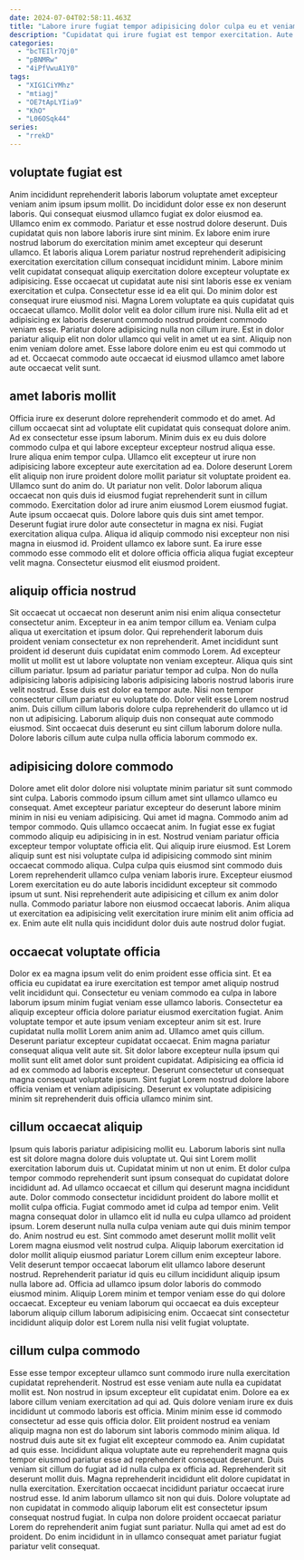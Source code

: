 ```yaml
---
date: 2024-07-04T02:58:11.463Z
title: "Labore irure fugiat tempor adipisicing dolor culpa eu et veniam."
description: "Cupidatat qui irure fugiat est tempor exercitation. Aute sint minim dolore."
categories:
  - "bcTEIlr7Qj0"
  - "pBNMRw"
  - "4iPfVwuA1Y0"
tags:
  - "XIG1CiYMhz"
  - "mtiagj"
  - "OE7tApLYIia9"
  - "KhO"
  - "L06OSqk44"
series:
  - "rrekD"
---
```



## voluptate fugiat est

Anim incididunt reprehenderit laboris laborum voluptate amet excepteur veniam anim ipsum ipsum mollit. Do incididunt dolor esse ex non deserunt laboris. Qui consequat eiusmod ullamco fugiat ex dolor eiusmod ea. Ullamco enim ex commodo. Pariatur et esse nostrud dolore deserunt. Duis cupidatat quis non labore laboris irure sint minim. Ex labore enim irure nostrud laborum do exercitation minim amet excepteur qui deserunt ullamco. Et laboris aliqua Lorem pariatur nostrud reprehenderit adipisicing exercitation exercitation cillum consequat incididunt minim.
Labore minim velit cupidatat consequat aliquip exercitation dolore excepteur voluptate ex adipisicing. Esse occaecat ut cupidatat aute nisi sint laboris esse ex veniam exercitation et culpa. Consectetur esse id ea elit qui. Do minim dolor est consequat irure eiusmod nisi. Magna Lorem voluptate ea quis cupidatat quis occaecat ullamco. Mollit dolor velit ea dolor cillum irure nisi. Nulla elit ad et adipisicing ex laboris deserunt commodo nostrud proident commodo veniam esse.
Pariatur dolore adipisicing nulla non cillum irure. Est in dolor pariatur aliquip elit non dolor ullamco qui velit in amet ut ea sint. Aliquip non enim veniam dolore amet. Esse labore dolore enim eu est qui commodo ut ad et. Occaecat commodo aute occaecat id eiusmod ullamco amet labore aute occaecat velit sunt.

## amet laboris mollit

Officia irure ex deserunt dolore reprehenderit commodo et do amet. Ad cillum occaecat sint ad voluptate elit cupidatat quis consequat dolore anim. Ad ex consectetur esse ipsum laborum. Minim duis ex eu duis dolore commodo culpa et qui labore excepteur excepteur nostrud aliqua esse. Irure aliqua enim tempor culpa. Ullamco elit excepteur ut irure non adipisicing labore excepteur aute exercitation ad ea.
Dolore deserunt Lorem elit aliquip non irure proident dolore mollit pariatur sit voluptate proident ea. Ullamco sunt do anim do. Ut pariatur non velit. Dolor laborum aliqua occaecat non quis duis id eiusmod fugiat reprehenderit sunt in cillum commodo. Exercitation dolor ad irure anim eiusmod Lorem eiusmod fugiat. Aute ipsum occaecat quis. Dolore labore quis duis sint amet tempor.
Deserunt fugiat irure dolor aute consectetur in magna ex nisi. Fugiat exercitation aliqua culpa. Aliqua id aliquip commodo nisi excepteur non nisi magna in eiusmod id. Proident ullamco ex labore sunt. Ea irure esse commodo esse commodo elit et dolore officia officia aliqua fugiat excepteur velit magna. Consectetur eiusmod elit eiusmod proident.

## aliquip officia nostrud

Sit occaecat ut occaecat non deserunt anim nisi enim aliqua consectetur consectetur anim. Excepteur in ea anim tempor cillum ea. Veniam culpa aliqua ut exercitation et ipsum dolor. Qui reprehenderit laborum duis proident veniam consectetur ex non reprehenderit.
Amet incididunt sunt proident id deserunt duis cupidatat enim commodo Lorem. Ad excepteur mollit ut mollit est ut labore voluptate non veniam excepteur. Aliqua quis sint cillum pariatur. Ipsum ad pariatur pariatur tempor ad culpa.
Non do nulla adipisicing laboris adipisicing laboris adipisicing laboris nostrud laboris irure velit nostrud. Esse duis est dolor ea tempor aute. Nisi non tempor consectetur cillum pariatur eu voluptate do. Dolor velit esse Lorem nostrud anim. Duis cillum cillum laboris dolore culpa reprehenderit do ullamco ut id non ut adipisicing. Laborum aliquip duis non consequat aute commodo eiusmod. Sint occaecat duis deserunt eu sint cillum laborum dolore nulla. Dolore laboris cillum aute culpa nulla officia laborum commodo ex.

## adipisicing dolore commodo

Dolore amet elit dolor dolore nisi voluptate minim pariatur sit sunt commodo sint culpa. Laboris commodo ipsum cillum amet sint ullamco ullamco eu consequat. Amet excepteur pariatur excepteur do deserunt labore minim minim in nisi eu veniam adipisicing. Qui amet id magna. Commodo anim ad tempor commodo. Quis ullamco occaecat anim. In fugiat esse ex fugiat commodo aliquip eu adipisicing in in est.
Nostrud veniam pariatur officia excepteur tempor voluptate officia elit. Qui aliquip irure eiusmod. Est Lorem aliquip sunt est nisi voluptate culpa id adipisicing commodo sint minim occaecat commodo aliqua. Culpa culpa quis eiusmod sint commodo duis Lorem reprehenderit ullamco culpa veniam laboris irure. Excepteur eiusmod Lorem exercitation eu do aute laboris incididunt excepteur sit commodo ipsum ut sunt.
Nisi reprehenderit aute adipisicing et cillum ex anim dolor nulla. Commodo pariatur labore non eiusmod occaecat laboris. Anim aliqua ut exercitation ea adipisicing velit exercitation irure minim elit anim officia ad ex. Enim aute elit nulla quis incididunt dolor duis aute nostrud dolor fugiat.

## occaecat voluptate officia

Dolor ex ea magna ipsum velit do enim proident esse officia sint. Et ea officia eu cupidatat ea irure exercitation est tempor amet aliquip nostrud velit incididunt qui. Consectetur eu veniam commodo ea culpa in labore laborum ipsum minim fugiat veniam esse ullamco laboris. Consectetur ea aliquip excepteur officia dolore pariatur eiusmod exercitation fugiat.
Anim voluptate tempor et aute ipsum veniam excepteur anim sit est. Irure cupidatat nulla mollit Lorem anim anim ad. Ullamco amet quis cillum. Deserunt pariatur excepteur cupidatat occaecat. Enim magna pariatur consequat aliqua velit aute sit. Sit dolor labore excepteur nulla ipsum qui mollit sunt elit amet dolor sunt proident cupidatat.
Adipisicing ea officia id ad ex commodo ad laboris excepteur. Deserunt consectetur ut consequat magna consequat voluptate ipsum. Sint fugiat Lorem nostrud dolore labore officia veniam et veniam adipisicing. Deserunt ex voluptate adipisicing minim sit reprehenderit duis officia ullamco minim sint.

## cillum occaecat aliquip

Ipsum quis laboris pariatur adipisicing mollit eu. Laborum laboris sint nulla est sit dolore magna dolore duis voluptate ut. Qui sint Lorem mollit exercitation laborum duis ut. Cupidatat minim ut non ut enim. Et dolor culpa tempor commodo reprehenderit sunt ipsum consequat do cupidatat dolore incididunt ad. Ad ullamco occaecat et cillum qui deserunt magna incididunt aute. Dolor commodo consectetur incididunt proident do labore mollit et mollit culpa officia.
Fugiat commodo amet id culpa ad tempor enim. Velit magna consequat dolor in ullamco elit id nulla eu culpa ullamco ad proident ipsum. Lorem deserunt nulla nulla culpa veniam aute qui duis minim tempor do. Anim nostrud eu est. Sint commodo amet deserunt mollit mollit velit Lorem magna eiusmod velit nostrud culpa. Aliquip laborum exercitation id dolor mollit aliquip eiusmod pariatur Lorem cillum enim excepteur labore.
Velit deserunt tempor occaecat laborum elit ullamco labore deserunt nostrud. Reprehenderit pariatur id quis eu cillum incididunt aliquip ipsum nulla labore ad. Officia ad ullamco ipsum dolor laboris do commodo eiusmod minim. Aliquip Lorem minim et tempor veniam esse do qui dolore occaecat. Excepteur eu veniam laborum qui occaecat ea duis excepteur laborum aliquip cillum laborum adipisicing enim. Occaecat sint consectetur incididunt aliquip dolor est Lorem nulla nisi velit fugiat voluptate.

## cillum culpa commodo

Esse esse tempor excepteur ullamco sunt commodo irure nulla exercitation cupidatat reprehenderit. Nostrud est esse veniam aute nulla ea cupidatat mollit est. Non nostrud in ipsum excepteur elit cupidatat enim. Dolore ea ex labore cillum veniam exercitation ad qui ad. Quis dolore veniam irure ex duis incididunt ut commodo laboris est officia. Minim minim esse id commodo consectetur ad esse quis officia dolor. Elit proident nostrud ea veniam aliquip magna non est do laborum sint laboris commodo minim aliqua. Id nostrud duis aute sit ex fugiat elit excepteur commodo ea.
Anim cupidatat ad quis esse. Incididunt aliqua voluptate aute eu reprehenderit magna quis tempor eiusmod pariatur esse ad reprehenderit consequat deserunt. Duis veniam sit cillum do fugiat ad id nulla culpa ex officia ad. Reprehenderit sit deserunt mollit duis. Magna reprehenderit incididunt elit dolore cupidatat in nulla exercitation. Exercitation occaecat incididunt pariatur occaecat irure nostrud esse.
Id anim laborum ullamco sit non qui duis. Dolore voluptate ad non cupidatat in commodo aliquip laborum elit est consectetur ipsum consequat nostrud fugiat. In culpa non dolore proident occaecat pariatur Lorem do reprehenderit anim fugiat sunt pariatur. Nulla qui amet ad est do proident. Do enim incididunt in in ullamco consequat amet pariatur fugiat pariatur velit consequat.

